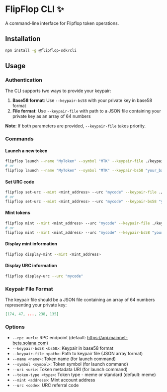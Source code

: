 # FlipFlop CLI ✨

A command-line interface for Flipflop token operations.

## Installation

```bash
npm install -g @flipflop-sdk/cli
```

## Usage

### Authentication

The CLI supports two ways to provide your keypair:

1. **Base58 format**: Use `--keypair-bs58` with your private key in base58 format
2. **File format**: Use `--keypair-file` with path to a JSON file containing your private key as an array of 64 numbers

**Note**: If both parameters are provided, `--keypair-file` takes priority.

### Commands

#### Launch a new token

```bash
flipflop launch --name "MyToken" --symbol "MTK" --keypair-file ./keypair.json
# or
flipflop launch --name "MyToken" --symbol "MTK" --keypair-bs58 "your_base58_private_key"
```

#### Set URC code

```bash
flipflop set-urc --mint <mint_address> --urc "mycode" --keypair-file ./keypair.json
# or
flipflop set-urc --mint <mint_address> --urc "mycode" --keypair-bs58 "your_base58_private_key"
```

#### Mint tokens

```bash
flipflop mint --mint <mint_address> --urc "mycode" --keypair-file ./keypair.json
# or
flipflop mint --mint <mint_address> --urc "mycode" --keypair-bs58 "your_base58_private_key"
```

#### Display mint information

```bash
flipflop display-mint --mint <mint_address>
```

#### Display URC information

```bash
flipflop display-urc --urc "mycode"
```

### Keypair File Format

The keypair file should be a JSON file containing an array of 64 numbers representing your private key:

```json
[174, 47, ..., 238, 135]
```

### Options

- `--rpc <url>`: RPC endpoint (default: https://api.mainnet-beta.solana.com)
- `--keypair-bs58 <bs58>`: Keypair in base58 format
- `--keypair-file <path>`: Path to keypair file (JSON array format)
- `--name <name>`: Token name (for launch command)
- `--symbol <symbol>`: Token symbol (for launch command)
- `--uri <uri>`: Token metadata URI (for launch command)
- `--token-type <type>`: Token type - meme or standard (default: meme)
- `--mint <address>`: Mint account address
- `--urc <code>`: URC referral code
